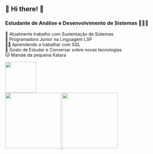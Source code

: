 ## 🤍 Hi there! 👾

### Estudante de Análise e Desenvolvimento de Sistemas 👩🏻‍🎓

🤍 Atualmente trabalho com Sustentação de Sistemas  
🤍 Programadora Junior na Linguagem LSP  
👩‍💻 Aprendendo a trabalhar com SQL  
🧠 Gosto de Estudar e Conversar sobre novas tecnologias   
🐱 Mamãe da pequena Katara

<img src="https://c.tenor.com/JUM6g9MQaVoAAAAi/feline-new-computer.gif" width="100" height="100" />

<div>
<a href="https://github.com/kmlyteixeira">
<img height="180em" src="https://github-readme-stats.vercel.app/api/top-langs/?username=kmlyteixeira&layout=compact&langs_count=7&theme=dracula"/>
<img height="180em" src="https://github-readme-stats.vercel.app/api?username=kmlyteixeira&show_icons=true&theme=dracula&include_all_commits=true&count_private=true"/>
</div>
 
<!---
kmlyteixeira/kmlyteixeira is a ✨ special ✨ repository because its `README.md` (this file) appears on your GitHub profile.
You can click the Preview link to take a look at your changes.
--->
